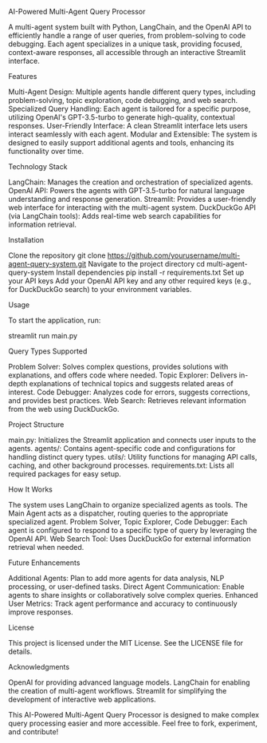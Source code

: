 AI-Powered Multi-Agent Query Processor

A multi-agent system built with Python, LangChain, and the OpenAI API to efficiently handle a range of user queries, from problem-solving to code debugging. Each agent specializes in a unique task, providing focused, context-aware responses, all accessible through an interactive Streamlit interface.

Features

Multi-Agent Design: Multiple agents handle different query types, including problem-solving, topic exploration, code debugging, and web search.
Specialized Query Handling: Each agent is tailored for a specific purpose, utilizing OpenAI's GPT-3.5-turbo to generate high-quality, contextual responses.
User-Friendly Interface: A clean Streamlit interface lets users interact seamlessly with each agent.
Modular and Extensible: The system is designed to easily support additional agents and tools, enhancing its functionality over time.

Technology Stack

LangChain: Manages the creation and orchestration of specialized agents.
OpenAI API: Powers the agents with GPT-3.5-turbo for natural language understanding and response generation.
Streamlit: Provides a user-friendly web interface for interacting with the multi-agent system.
DuckDuckGo API (via LangChain tools): Adds real-time web search capabilities for information retrieval.

Installation

Clone the repository
git clone https://github.com/yourusername/multi-agent-query-system.git
Navigate to the project directory
cd multi-agent-query-system
Install dependencies
pip install -r requirements.txt
Set up your API keys
Add your OpenAI API key and any other required keys (e.g., for DuckDuckGo search) to your environment variables.

Usage

To start the application, run:

streamlit run main.py

Query Types Supported

Problem Solver: Solves complex questions, provides solutions with explanations, and offers code where needed.
Topic Explorer: Delivers in-depth explanations of technical topics and suggests related areas of interest.
Code Debugger: Analyzes code for errors, suggests corrections, and provides best practices.
Web Search: Retrieves relevant information from the web using DuckDuckGo.

Project Structure

main.py: Initializes the Streamlit application and connects user inputs to the agents.
agents/: Contains agent-specific code and configurations for handling distinct query types.
utils/: Utility functions for managing API calls, caching, and other background processes.
requirements.txt: Lists all required packages for easy setup.

How It Works

The system uses LangChain to organize specialized agents as tools.
The Main Agent acts as a dispatcher, routing queries to the appropriate specialized agent.
Problem Solver, Topic Explorer, Code Debugger: Each agent is configured to respond to a specific type of query by leveraging the OpenAI API.
Web Search Tool: Uses DuckDuckGo for external information retrieval when needed.

Future Enhancements

Additional Agents: Plan to add more agents for data analysis, NLP processing, or user-defined tasks.
Direct Agent Communication: Enable agents to share insights or collaboratively solve complex queries.
Enhanced User Metrics: Track agent performance and accuracy to continuously improve responses.

License

This project is licensed under the MIT License. See the LICENSE file for details.

Acknowledgments

OpenAI for providing advanced language models.
LangChain for enabling the creation of multi-agent workflows.
Streamlit for simplifying the development of interactive web applications.

This AI-Powered Multi-Agent Query Processor is designed to make complex query processing easier and more accessible. Feel free to fork, experiment, and contribute!

